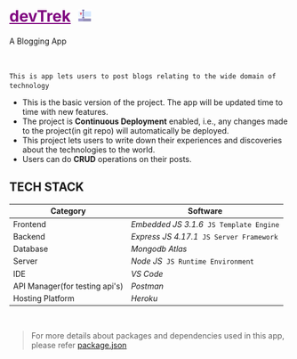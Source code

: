 <!-- ![<img width="23px" height="23px">](typography2.png) -->
<!-- # [<font color="purple">devTrek</font>](http://devtrek.herokuapp.com) &nbsp;<img src="typography2.png" width="23px" height="23px"> -->
# <a href="http://devtrek.herokuapp.com" style="color:purple">devTrek</a> &nbsp;<img src="typography2.png" width="23px" height="23px">


<!-- <span style="color:purple">A Blogging App</span> -->
A Blogging App

<br>

`This is app lets users to post blogs relating to the wide domain of technology`

* This is the basic version of the project. The app will be updated time to time with new features.
* The project is **Continuous Deployment** enabled, i.e., any changes made to the project(in git repo) will automatically be deployed.
* This project lets users to write down their experiences and discoveries about the technologies to the world.
* Users can do **CRUD** operations on their posts.

## TECH STACK

| Category | Software |
| -------- | -------- |
| Frontend | *Embedded JS 3.1.6* &nbsp;`JS Template Engine` |
| Backend | *Express JS 4.17.1* &nbsp;`JS Server Framework` |
| Database | *Mongodb Atlas* |
| Server | *Node JS* &nbsp;`JS Runtime Environment` |
| IDE | *VS Code* |
| API Manager(for testing api's) | *Postman* |
| Hosting Platform | *Heroku* |

<br>

> For more details about packages and dependencies used in this app, please refer [package.json](https://github.com/cod-lab/devTrek/blob/main/package.json)
